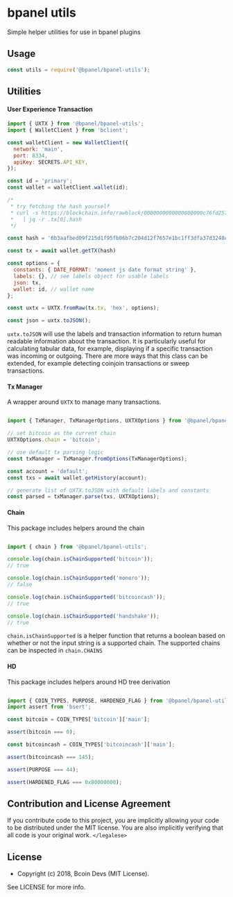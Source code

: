 # bpanel utils

Simple helper utilities for use in bpanel plugins

## Usage

``` js
const utils = require('@bpanel/bpanel-utils');
```

## Utilities

#### User Experience Transaction

```js
import { UXTX } from '@bpanel/bpanel-utils';
import { WalletClient } from 'bclient';

const walletClient = new WalletClient({
  network: 'main',
  port: 8334,
  apiKey: SECRETS.API_KEY,
});

const id = 'primary';
const wallet = walletClient.wallet(id);

/*
 * try fetching the hash yourself
 * curl -s https://blockchain.info/rawblock/0000000000000000000c76fd257881891a21a018c4abd13c33c9f06a822914c9 \
 *   | jq -r .tx[0].hash
 */

const hash = '6b3aafbed09f215d1f95fb06b7c204d12f7657e1bc1ff3dfa37d3248e05a430c';

const tx = await wallet.getTX(hash)

const options = {
  constants: { DATE_FORMAT: 'moment js date format string' },
  labels: {}, // see labels object for usable labels
  json: tx,
  wallet: id, // wallet name
};

const uxtx = UXTX.fromRaw(tx.tx, 'hex', options);

const json = uxtx.toJSON();

```

`uxtx.toJSON` will use the labels and transaction information to
return human readable information about the transaction.
It is particularly useful for calculating tabular data, for example,
displaying if a specific transaction was incoming or outgoing.
There are more ways that this class can be extended, for example detecting
coinjoin transactions or sweep transactions.

#### Tx Manager

A wrapper around `UXTX` to manage many transactions.

```js

import { TxManager, TxManagerOptions, UXTXOptions } from '@bpanel/bpanel-utils';

// set bitcoin as the current chain
UXTXOptions.chain = 'bitcoin';

// use default tx parsing logic
const txManager = TxManager.fromOptions(TxManagerOptions);

const account = 'default';
const txs = await wallet.getHistory(account);

// generate list of UXTX.toJSON with default labels and constants
const parsed = txManager.parse(txs, UXTXOptions);
```

#### Chain

This package includes helpers around the chain

```js

import { chain } from '@bpanel/bpanel-utils';

console.log(chain.isChainSupported('bitcoin'));
// true

console.log(chain.isChainSupported('monero'));
// false

console.log(chain.isChainSupported('bitcoincash'));
// true

console.log(chain.isChainSupported('handshake'));
// true
```

`chain.isChainSupported` is a helper function that
returns a boolean based on whether or not the input
string is a supported chain. The supported chains
can be inspected in `chain.CHAINS`


#### HD

This package includes helpers around HD tree derivation

```js

import { COIN_TYPES, PURPOSE, HARDENED_FLAG } from '@bpanel/bpanel-utils';
import assert from 'bsert';

const bitcoin = COIN_TYPES['bitcoin']['main'];

assert(bitcoin === 0);

const bitcoincash = COIN_TYPES['bitcoincash']['main'];

assert(bitcoincash === 145);

assert(PURPOSE === 44);

assert(HARDENED_FLAG === 0x80000000);

```

## Contribution and License Agreement

If you contribute code to this project, you are implicitly allowing your code
to be distributed under the MIT license. You are also implicitly verifying that
all code is your original work. `</legalese>`

## License

- Copyright (c) 2018, Bcoin Devs (MIT License).

See LICENSE for more info.
